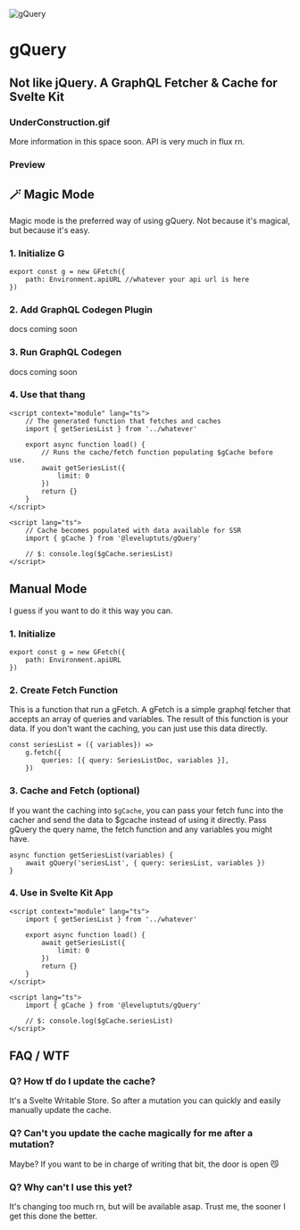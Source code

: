 ![gQuery](./gQuery.png)

# gQuery

## Not like jQuery. A GraphQL Fetcher & Cache for Svelte Kit

### UnderConstruction.gif

More information in this space soon. API is very much in flux rn.

### Preview

## 🪄 Magic Mode

Magic mode is the preferred way of using gQuery. Not because it's magical, but because it's easy.

### 1. Initialize G

```
export const g = new GFetch({
	path: Environment.apiURL //whatever your api url is here
})
```

### 2. Add GraphQL Codegen Plugin

docs coming soon

### 3. Run GraphQL Codegen

docs coming soon

### 4. Use that thang

```
<script context="module" lang="ts">
	// The generated function that fetches and caches
	import { getSeriesList } from '../whatever'

	export async function load() {
		// Runs the cache/fetch function populating $gCache before use.
		await getSeriesList({
			limit: 0
		})
		return {}
	}
</script>

<script lang="ts">
	// Cache becomes populated with data available for SSR
	import { gCache } from '@leveluptuts/gQuery'

	// $: console.log($gCache.seriesList)
</script>

```

## Manual Mode

I guess if you want to do it this way you can.

### 1. Initialize

```
export const g = new GFetch({
	path: Environment.apiURL
})
```

### 2. Create Fetch Function

This is a function that run a gFetch. A gFetch is a simple graphql fetcher that accepts an array of queries and variables.
The result of this function is your data. If you don't want the caching, you can just use this data directly.

```
const seriesList = ({ variables}) =>
	g.fetch({
		queries: [{ query: SeriesListDoc, variables }],
	})

```

### 3. Cache and Fetch (optional)

If you want the caching into `$gCache`, you can pass your fetch func into the cacher and send the data to $gcache instead of using it directly.
Pass gQuery the query name, the fetch function and any variables you might have.

```
async function getSeriesList(variables) {
	await gQuery('seriesList', { query: seriesList, variables })
}
```

### 4. Use in Svelte Kit App

```
<script context="module" lang="ts">
	import { getSeriesList } from '../whatever'

	export async function load() {
		await getSeriesList({
			limit: 0
		})
		return {}
	}
</script>

<script lang="ts">
	import { gCache } from '@leveluptuts/gQuery'

	// $: console.log($gCache.seriesList)
</script>

```

## FAQ / WTF

### Q? How tf do I update the cache?

It's a Svelte Writable Store. So after a mutation you can quickly and easily manually update the cache.

### Q? Can't you update the cache magically for me after a mutation?

Maybe? If you want to be in charge of writing that bit, the door is open 😼

### Q? Why can't I use this yet?

It's changing too much rn, but will be available asap. Trust me, the sooner I get this done the better.
